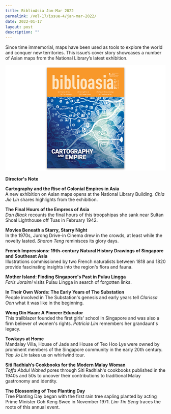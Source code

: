 ```yaml
---
title: BiblioAsia Jan–Mar 2022
permalink: /vol-17/issue-4/jan-mar-2022/
date: 2022-01-17
layout: post
description: ""
---
```

Since time immemorial, maps have been used as tools to explore the world and conquer new territories. This issue’s cover story showcases a number of Asian maps from the National Library’s latest exhibition.

<img src="/images/vol-17-issue-4/cover-vol17-issue4.jpg">

<a style="text-decoration: none; font-weight: bold;" href="/vol-17/issue-4/jan-to-mar-2022/director-note">Director's Note</a>

<a style="text-decoration: none; font-weight: bold;" href="/vol-17/issue-4/jan-to-mar-2022/asia-maps-cartography">Cartography and the Rise of Colonial Empires in Asia</a><br>A new exhibition on Asian maps opens at the National Library Building. *Chia Jie Lin* shares highlights from the exhibition. 

<a style="text-decoration: none; font-weight: bold;" href="/vol-17/issue-4/jan-to-mar-2022/empress-asia">The Final Hours of the Empress of Asia
</a><br>*Dan Black* recounts the final hours of this troopshipas she sank near Sultan Shoal Lighthouse off Tuas in February 1942. 

<a style="text-decoration: none; font-weight: bold;" href="/vol-17/issue-4/jan-to-mar-2022/jurong-drive-in-cinema">Movies Beneath a Starry, Starry Night
</a><br>In the 1970s, Jurong Drive-in Cinema drew in the crowds, at least while the novelty lasted. *Sharon Teng* reminisces its glory days. 

<a style="text-decoration: none; font-weight: bold;" href="/vol-17/issue-4/jan-mar-2022/diardduvaucel">French Impressions: 19th-century Natural History Drawings of Singapore and Southeast Asia
</a><br>Illustrations commissioned by two French naturalists between 1818 and 1820 provide fascinating insights into the region's flora and fauna. 

<a style="text-decoration: none; font-weight: bold;" href="/vol-17/issue-4/jan-to-mar-2022/pulau-lingga">Mother Island: Finding Singapore's Past in Pulau Lingga</a><br>*Faris Joraimi* visits Pulau Lingga in search of forgotten links. 

<a style="text-decoration: none; font-weight: bold;" href="/vol-17/issue-4/jan-to-mar-2022/early-years-substation">In Their Own Words: The Early Years of The Substation</a><br>People involved in The Substation's genesis and early years tell *Clarissa Oon*  what it was like in the beginning. 

<a style="text-decoration: none; font-weight: bold;" href="/vol-17/issue-4/jan-to-mar-2022/wong-din-haan">Wong Din Haan: A Pioneer Educator</a><br>This trailblazer founded the first girls' school in Singapore and was also a firm believer of women's rights. *Patricia Lim* remembers her grandaunt's legacy. 

<a style="text-decoration: none; font-weight: bold;" href="/vol-17/issue-4/jan-to-mar-2022/towkays-houses">Towkays at Home</a><br>Mandalay Villa, House of Jade and House of Teo Hoo Lye were owned by prominent members of the Singapore community in the early 20th century. *Yap Jo Lin* takes us on whirlwind tour.

<a style="text-decoration: none; font-weight: bold;" href="/vol-17/issue-4/jan-to-mar-2022/siti-radhiah-cookbooks">Siti Radhiah’s Cookbooks for the Modern Malay Woman</a><br>*Toffa Abdul Wahed* pores through Siti Radhiah's cookbooks published in the 1940s and 50s to uncover their contributions to traditional Malay gastronomy and identity. 

<a style="text-decoration: none; font-weight: bold;" href="/vol-17/issue-4/jan-to-mar-2022/tree-planting-day">The Blossoming of Tree Planting Day</a><br>Tree Planting Day began with the first rain tree sapling planted by acting Prime Minister Goh Keng Swee in November 1971. *Lim Tin Seng* traces the roots of this annual event.
